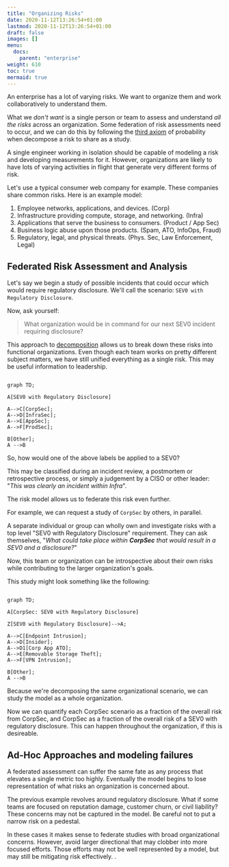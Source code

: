 ```yaml
---
title: "Organizing Risks"
date: 2020-11-12T13:26:54+01:00
lastmod: 2020-11-12T13:26:54+01:00
draft: false
images: []
menu:
  docs:
    parent: "enterprise"
weight: 610
toc: true
mermaid: true
---
```


An enterprise has a lot of varying risks. We want to organize them and work collaboratively to understand them. 

What we _don't want_ is a single person or team to assess and understand _all the risks_ across an organization. Some federation of risk assessments need to occur, and we can do this by following the [third axiom](/simple-risk/docs/intro/risk/#probability) of probability when decompose a risk to share as a study.

A single engineer working in isolation should be capable of modeling a risk and developing measurements for it. However, organizations are likely to have lots of varying activities in flight that generate very different forms of risk.

Let's use a typical consumer web company for example. These companies share common risks. Here is an example  model:

1. Employee networks, applications, and devices. (Corp)
2. Infrastructure providing compute, storage, and networking. (Infra)
3. Applications that serve the business to consumers. (Product / App Sec)
4. Business logic abuse upon those products. (Spam, ATO, InfoOps, Fraud)
5. Regulatory, legal, and physical threats. (Phys. Sec, Law Enforcement, Legal)

## Federated Risk Assessment and Analysis
Let's say we begin a study of possible incidents that could occur which would require regulatory disclosure. We'll call the scenario: `SEV0 with Regulatory Disclosure`. 

Now, ask yourself: 

> What organization would be in command for our next SEV0 incident requiring disclosure?

This approach to [decomposition](/simple-risk/docs/intro/scenarios/#view-scenarios-as-a-hierarchy) allows us to break down these risks into functional organizations. Even though each team works on pretty different subject matters, we have still unified everything as a single risk. This may be useful information to leadership.  


```mermaid  

graph TD;  

A[SEV0 with Regulatory Disclosure]
  
A-->C[CorpSec];  
A-->D[InfraSec];  
A-->E[AppSec];
A-->F[ProdSec];

B[Other];
A -->B
```
So, how would one of the above labels be applied to a SEV0? 

This may be classified during an incident review, a postmortem or retrospective process, or simply a judgement by a CISO or other leader: "_This was clearly an incident within Infra_". 

The risk model allows us to federate this risk even further.

For example, we can request a study of `CorpSec` by others, in parallel.

A separate individual or group can wholly own and investigate risks with a top level "SEV0 with Regulatory Disclosure" requirement. They can ask themselves, "_What could take place within **CorpSec** that would result in a SEV0 and a disclosure?_" 

Now, this team or organization can be introspective about their own risks while contributing to the larger organization's goals. 

This study might look something like the following:

```mermaid  

graph TD;  

A[CorpSec: SEV0 with Regulatory Disclosure]

Z[SEV0 with Regulatory Disclosure]-->A;
  
A-->C[Endpoint Intrusion];  
A-->D[Insider]; 
A-->D1[Corp App ATO];  
A-->E[Removable Storage Theft];
A-->F[VPN Intrusion];

B[Other];
A -->B
```

Because we're decomposing the same organizational scenario, we can study the model as a whole organization. 

Now we can quantify each CorpSec scenario as a fraction of the overall risk from CorpSec, and CorpSec as a fraction of the overall risk of a SEV0 with regulatory disclosure. This can happen throughout the organization, if this is desireable. 

## Ad-Hoc Approaches and modeling failures
A federated assessment can suffer the same fate as any process that elevates a single metric too highly. Eventually the model begins to lose representation of what risks an organization is concerned about.

The previous example revolves around regulatory disclosure. What if some teams are focused on reputation damage, customer churn, or civil liability? These concerns may not be captured in the model. Be careful not to put a narrow risk on a pedestal.

In these cases it makes sense to federate studies with broad organizational concerns. However, avoid larger directional that may clobber into more focused efforts. Those efforts may not be well represented by a model, but may still be mitigating risk effectively. . 